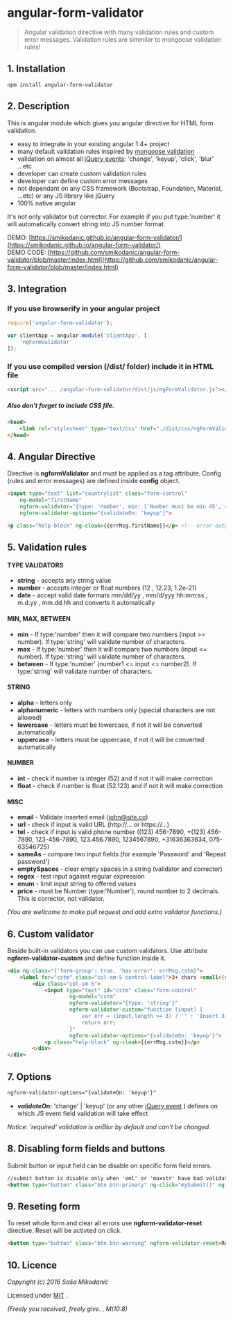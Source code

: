 # angular-form-validator
> Angular validation directive with many validation rules and custom error messages.
> Validation rules are simmilar to mongoose validation rules!



## 1. Installation
`npm install angular-form-validator`



## 2. Description
This is angular module which gives you angular directive for HTML form validation.
- easy to integrate in your existing angular 1.4+ project
- many default validation rules inspired by [mongoose validation](http://mongoosejs.com/docs/validation.html)
- validation on almost all [jQuery events](https://api.jquery.com/category/events/): 'change', 'keyup', 'click', 'blur' ...etc
- developer can create custom validation rules
- developer can define custom error messages
- not dependant on any CSS framework (Bootstrap, Foundation, Material, ...etc) or any JS library like jQuery
- 100% native angular

It's not only validator but corrector. For example if you put type:'number' it will automatically convert string into JS number format.

DEMO: [https://smikodanic.github.io/angular-form-validator/](https://smikodanic.github.io/angular-form-validator/)<br>
DEMO CODE: [https://github.com/smikodanic/angular-form-validator/blob/master/index.html](https://github.com/smikodanic/angular-form-validator/blob/master/index.html)


## 3. Integration

### If you use browserify in your angular project

```javascript
require('angular-form-validator');

var clientApp = angular.module('clientApp', [
    'ngFormValidator'
]);
```

### If you use compiled version (/dist/ folder) include it in HTML file

```html
<script src="... /angular-form-validator/dist/js/ngFormValidator.js"></script>
```

##### Also don't forget to include CSS file.
```html
<head>
	<link rel="stylesheet" type="text/css" href="./dist/css/ngFormValidator.css">
</head>
```


## 4. Angular Directive
Directive is **ngformValidator** and must be applied as a tag attribute.
Config (rules and error messages) are defined inside **config** object.

```html
<input type="text" list="countrylist" class="form-control"
	ng-model="firstName"
	ngform-validator="{type: 'number', min: ['Number must be min 45', 45]}"
	ngform-validator-options="{validateOn: 'keyup'}">

<p class="help-block" ng-cloak>{{errMsg.firstName}}</p> <!-- error output -->
```



## 5. Validation rules

#### TYPE VALIDATORS
- **string** - accepts any string value
- **number** - accepts integer or float numbers (12 , 12.23, 1.2e-21)
- **date** - accept valid date formats mm/dd/yy , mm/d/yyy hh:mm:ss , m.d.yy , mm.dd.hh and converts it automatically

#### MIN, MAX, BETWEEN
- **min** - If type:'number' then it will compare two numbers (input >= number). If type:'string' will validate number of characters.
- **max** - If type:'number' then it will compare two numbers (input <= number). If type:'string' will validate number of characters.
- **between** - If type:'number' (number1 <= input <= number2). If type:'string' will validate number of characters.

#### STRING
- **alpha** - letters only
- **alphanumeric** - letters with numbers only (special characters are not allowed)
- **lowercase** - letters must be lowercase, if not it will be converted automatically
- **uppercase** - letters must be uppercase, if not it will be converted automatically

#### NUMBER
- **int** - check if number is integer (52) and if not it will make correction
- **float** - check if number is float (52.123) and if not it will make correction

#### MISC
- **email** - Validate inserted email (john@site.co)
- **url** - check if input is valid URL (http://... or https://...)
- **tel** - check if input is valid phone number ((123) 456-7890, +(123) 456-7890, 123-456-7890, 123.456.7890, 1234567890, +31636363634, 075-63546725)
- **sameAs** - compare two input fields (for example 'Password' and 'Repeat password')
- **emptySpaces** - clear empty spaces in a string (validator and corrector)
- **regex** - test input against regular expression
- **enum** - limit input string to offered values
- **price** - must be Number (type:'Number'), round number to 2 decimals. This is corrector, not validator.


*(You are wellcome to make pull request and add extra validator functions.)*




## 6. Custom validator
Beside built-in validators you can use custom validators.
Use attribute **ngform-validator-custom** and define function inside it.

```html
<div ng-class="{'form-group': true, 'has-error': errMsg.cstm}">
	<label for="cstm" class="col-sm-5 control-label">3+ chars <small>(string, validate onKeyup)</small></label>
		<div class="col-sm-5">
			<input type="text" id="cstm" class="form-control"
					ng-model="cstm"
					ngform-validator="{type: 'string'}"
					ngform-validator-custom="function (input) {
						var err = (input.length >= 3) ? '' : 'Insert 3+ characters!';
						return err;
					}"
					ngform-validator-options="{validateOn: 'keyup'}">
			<p class="help-block" ng-cloak>{{errMsg.cstm}}</p>
		</div>
</div>
```




## 7. Options

```html
ngform-validator-options="{validateOn: 'keyup'}"
```

- ***validateOn:*** 'change' | 'keyup' (or any other [jQuery event](https://api.jquery.com/category/events/) ) defines on which JS event field validation will take effect


*Notice: 'required' validation is onBlur by default and can't be changed.*



## 8. Disabling form fields and buttons
Submit button or input field can be disable on specific form field errors.

```html
//submit button is disable only when 'eml' or 'maxstr' have bad validations. Use ng-disabled dirctive.
<button type="button" class="btn btn-primary" ng-click="mySubmit()" ng-disabled="errMsg.eml || errMsg.maxstr">Submit</button>
```



## 9. Reseting form
To reset whole form and clear all errors use **ngform-validator-reset** directive. Reset will be activted on click.

```html
<button type="button" class="btn btn-warning" ngform-validator-reset>Reset</button>
```




## 10. Licence
*Copyright (c) 2016 Saša Mikodanić*

Licensed under [MIT](https://github.com/smikodanic/angular-form-validator/blob/master/LICENSE) .

*(Freely you received, freely give. , Mt10:8)*


